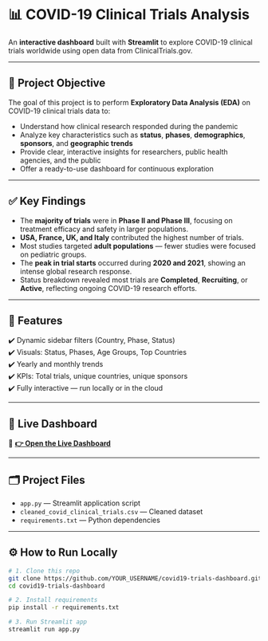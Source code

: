 # 📊 COVID-19 Clinical Trials Analysis

An **interactive dashboard** built with **Streamlit** to explore COVID-19 clinical trials worldwide using open data from ClinicalTrials.gov.

---

## 🎯 **Project Objective**

The goal of this project is to perform **Exploratory Data Analysis (EDA)** on COVID-19 clinical trials data to:
- Understand how clinical research responded during the pandemic
- Analyze key characteristics such as **status**, **phases**, **demographics**, **sponsors**, and **geographic trends**
- Provide clear, interactive insights for researchers, public health agencies, and the public
- Offer a ready-to-use dashboard for continuous exploration

---

## ✅ **Key Findings**

- The **majority of trials** were in **Phase II and Phase III**, focusing on treatment efficacy and safety in larger populations.
- **USA, France, UK, and Italy** contributed the highest number of trials.
- Most studies targeted **adult populations** — fewer studies were focused on pediatric groups.
- The **peak in trial starts** occurred during **2020 and 2021**, showing an intense global research response.
- Status breakdown revealed most trials are **Completed**, **Recruiting**, or **Active**, reflecting ongoing COVID-19 research efforts.

---

## 📌 **Features**

✔️ Dynamic sidebar filters (Country, Phase, Status)  
✔️ Visuals: Status, Phases, Age Groups, Top Countries  
✔️ Yearly and monthly trends  
✔️ KPIs: Total trials, unique countries, unique sponsors  
✔️ Fully interactive — run locally or in the cloud

---

## 🚀 **Live Dashboard**

🔗 **[👉 Open the Live Dashboard](https://covid19clinicaltrials-aycfu6kkcmzgnqk6yosayx.streamlit.app/)**

---

## 🗂️ **Project Files**

- `app.py` — Streamlit application script
- `cleaned_covid_clinical_trials.csv` — Cleaned dataset
- `requirements.txt` — Python dependencies

---

## ⚙️ **How to Run Locally**

```bash
# 1. Clone this repo
git clone https://github.com/YOUR_USERNAME/covid19-trials-dashboard.git
cd covid19-trials-dashboard

# 2. Install requirements
pip install -r requirements.txt

# 3. Run Streamlit app
streamlit run app.py
